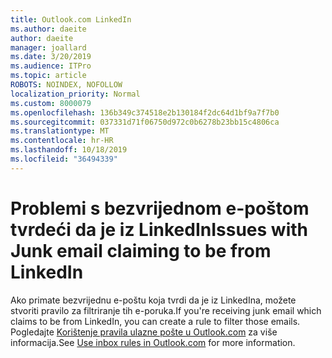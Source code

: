 ```yaml
---
title: Outlook.com LinkedIn
ms.author: daeite
author: daeite
manager: joallard
ms.date: 3/20/2019
ms.audience: ITPro
ms.topic: article
ROBOTS: NOINDEX, NOFOLLOW
localization_priority: Normal
ms.custom: 8000079
ms.openlocfilehash: 136b349c374518e2b130184f2dc64d1bf9a7f7b0
ms.sourcegitcommit: 037331d71f06750d972c0b6278b23bb15c4806ca
ms.translationtype: MT
ms.contentlocale: hr-HR
ms.lasthandoff: 10/18/2019
ms.locfileid: "36494339"
---
```

# <a name="issues-with-junk-email-claiming-to-be-from-linkedin"></a><span data-ttu-id="797fd-102">Problemi s bezvrijednom e-poštom tvrdeći da je iz LinkedIn</span><span class="sxs-lookup"><span data-stu-id="797fd-102">Issues with Junk email claiming to be from LinkedIn</span></span>

<span data-ttu-id="797fd-103">Ako primate bezvrijednu e-poštu koja tvrdi da je iz LinkedIna, možete stvoriti pravilo za filtriranje tih e-poruka.</span><span class="sxs-lookup"><span data-stu-id="797fd-103">If you're receiving junk email which claims to be from LinkedIn, you can create a rule to filter those emails.</span></span>
<span data-ttu-id="797fd-104">Pogledajte [Korištenje pravila ulazne pošte u Outlook.com](https://aka.ms/OutlookComInboxRules) za više informacija.</span><span class="sxs-lookup"><span data-stu-id="797fd-104">See [Use inbox rules in Outlook.com](https://aka.ms/OutlookComInboxRules) for more information.</span></span>


